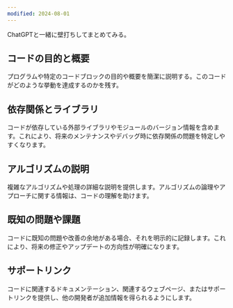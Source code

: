 ```yaml
---
modified: 2024-08-01
---
```

ChatGPTと一緒に壁打ちしてまとめてみる。

## コードの目的と概要
プログラムや特定のコードブロックの目的や概要を簡潔に説明する。このコードがどのような挙動を達成するのかを残す。

## 依存関係とライブラリ
コードが依存している外部ライブラリやモジュールのバージョン情報を含めます。これにより、将来のメンテナンスやデバッグ時に依存関係の問題を特定しやすくなります。

## アルゴリズムの説明
複雑なアルゴリズムや処理の詳細な説明を提供します。アルゴリズムの論理やアプローチに関する情報は、コードの理解を助けます。

## 既知の問題や課題
コードに既知の問題や改善の余地がある場合、それを明示的に記録します。これにより、将来の修正やアップデートの方向性が明確になります。

## サポートリンク
コードに関連するドキュメンテーション、関連するウェブページ、またはサポートリンクを提供し、他の開発者が追加情報を得られるようにします。